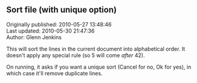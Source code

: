 ## Sort file (with unique option)  
Originally published: 2010-05-27 13:48:46  
Last updated: 2010-05-30 21:47:36  
Author: Glenn Jenkins  
  
This will sort the lines in the current document into alphabetical order. It doesn't apply any special rule (so 5 will come *after* 42).

On running, it asks if you want a unique sort (Cancel for no, Ok for yes), in which case it'll remove duplicate lines.